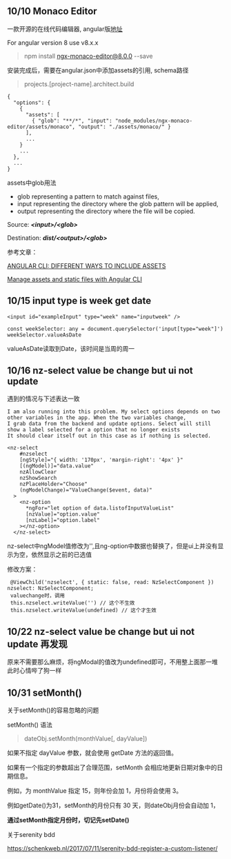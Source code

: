 ## 10/10 Monaco Editor

一款开源的在线代码编辑器, angular版[地址](https://www.npmjs.com/package/ngx-monaco-editor)

For angular version 8 use v8.x.x
> npm install ngx-monaco-editor@8.0.0 --save

安装完成后，需要在angular.json中添加assets的引用, schema路径
> projects.[project-name].architect.build

    {
      "options": {
        {
          "assets": [
            { "glob": "**/*", "input": "node_modules/ngx-monaco-editor/assets/monaco", "output": "./assets/monaco/" }
          ],
          ...
        }
        ...
      },
      ...
    }
    
assets中glob用法

- glob representing a pattern to match against files,
- input representing the directory where the glob pattern will be applied,
- output representing the directory where the file will be copied.

Source: ***\<input\>/\<glob\>***

Destination: ***dist/\<output\>/\<glob\>***

参考文章： 

[ANGULAR CLI: DIFFERENT WAYS TO INCLUDE ASSETS](https://lukasznojek.com/blog/2019/03/angular-cli-different-ways-to-include-assets/)

[Manage assets and static files with Angular CLI](https://kimsereyblog.blogspot.com/2017/09/manage-assets-and-static-files-with.html)

## 10/15 input type is week get date

    <input id="exampleInput" type="week" name="inputweek" />

    const weekSelector: any = document.querySelector('input[type="week"]')
    weekSelector.valueAsDate
        
valueAsDate读取到Date，该时间是当周的周一

## 10/16 nz-select value be change but ui not update

遇到的情况与下述表达一致

    I am also running into this problem. My select options depends on two other variables in the app. When the two variables change,
    I grab data from the backend and update options. Select will still show a label selected for a option that no longer exists 
    It should clear itself out in this case as if nothing is selected.

    <nz-select
        #nzselect
        [ngStyle]="{ width: '170px', 'margin-right': '4px' }"
        [(ngModel)]="data.value"
        nzAllowClear
        nzShowSearch
        nzPlaceHolder="Choose"
        (ngModelChange)="ValueChange($event, data)"
      >
        <nz-option
          *ngFor="let option of data.listofInputValueList"
          [nzValue]="option.value"
          [nzLabel]="option.label"
        ></nz-option>
      </nz-select>
      
 nz-select中ngModel值修改为'',且ng-option中数据也替换了，但是ui上并没有显示为空，依然显示之前的已选值
 
 修改方案：
 
     @ViewChild('nzselect', { static: false, read: NzSelectComponent }) nzselect: NzSelectComponent;
     valuechange时，调用
     this.nzselect.writeValue('') // 这个不生效
     this.nzselect.writeValue(undefined) // 这个才生效
 
 ## 10/22 nz-select value be change but ui not update 再发现
 
 原来不需要那么麻烦，将ngModal的值改为undefined即可，不用整上面那一堆
 此时心情哔了狗一样

## 10/31 setMonth()

关于setMonth()的容易忽略的问题

setMonth() 语法
> dateObj.setMonth(monthValue[, dayValue])

如果不指定 dayValue 参数，就会使用 getDate 方法的返回值。

如果有一个指定的参数超出了合理范围，setMonth 会相应地更新日期对象中的日期信息。

例如，为 monthValue 指定 15，则年份会加 1，月份将会使用 3。

例如getDate()为31，setMonth的月份只有 30 天，则dateObj月份会自动加 1，

**通过setMonth指定月份时，切记先setDate()**

关于serenity bdd

https://schenkweb.nl/2017/07/11/serenity-bdd-register-a-custom-listener/
